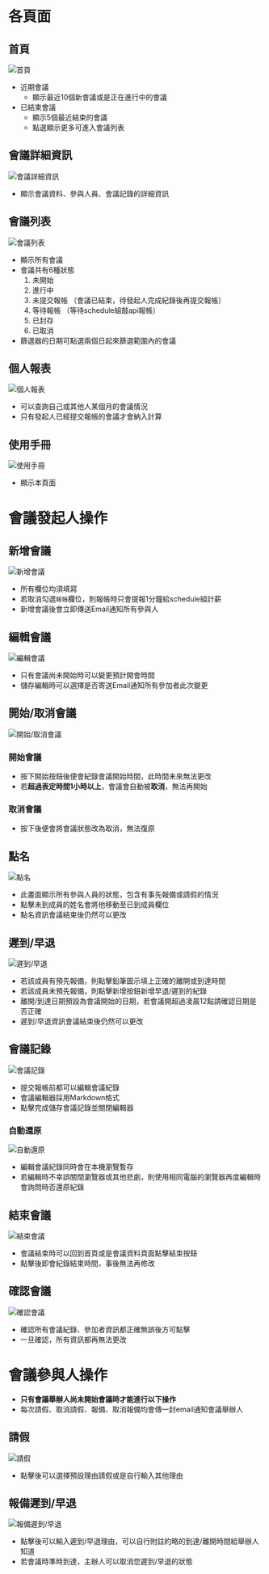 # 各頁面
## 首頁
![首頁](/manual_assets/homepage.png)
- 近期會議
    - 顯示最近10個新會議或是正在進行中的會議
- 已結束會議
    - 顯示5個最近結束的會議
    - 點選顯示更多可進入會議列表
## 會議詳細資訊
![會議詳細資訊](/manual_assets/detail.png)
- 顯示會議資料、參與人員、會議記錄的詳細資訊
## 會議列表
![會議列表](/manual_assets/list.png)
- 顯示所有會議
- 會議共有6種狀態
    1. 未開始
    2. 進行中
    3. 未提交報帳 （會議已結束，待發起人完成紀錄後再提交報帳）
    4. 等待報帳 （等待schedule組敲api報帳） 
    5. 已封存
    6. 已取消
- 篩選器的日期可點選兩個日起來篩選範圍內的會議
## 個人報表
![個人報表](/manual_assets/profile.png)
- 可以查詢自己或其他人某個月的會議情況
- 只有發起人已經提交報帳的會議才會納入計算
## 使用手冊
![使用手冊](/manual_assets/manual.png)
- 顯示本頁面
# 會議發起人操作
## 新增會議
![新增會議](/manual_assets/create.png)
- 所有欄位均須填寫
- 若取消勾選`報帳`欄位，則報帳時只會提報1分鐘給schedule組計薪
- 新增會議後會立即傳送Email通知所有參與人
## 編輯會議
![編輯會議](/manual_assets/create.png)
- 只有會議尚未開始時可以變更預計開會時間
- 儲存編輯時可以選擇是否寄送Email通知所有參加者此次變更
## 開始/取消會議
![開始/取消會議](/manual_assets/start_cancel.png)
### 開始會議
- 按下開始按鈕後便會紀錄會議開始時間，此時間未來無法更改
- 若**超過表定時間1小時以上**，會議會自動被**取消**，無法再開始
### 取消會議
- 按下後便會將會議狀態改為取消，無法復原
## 點名
![點名](/manual_assets/checkin.png)
- 此畫面顯示所有參與人員的狀態，包含有事先報備或請假的情況
- 點擊未到成員的姓名會將他移動至已到成員欄位
- 點名資訊會議結束後仍然可以更改
## 遲到/早退
![遲到/早退](/manual_assets/late.png)
- 若該成員有預先報備，則點擊鉛筆圖示填上正確的離開或到達時間
- 若該成員未預先報備，則點擊新增按鈕新增早退/遲到的紀錄
- 離開/到達日期預設為會議開始的日期，若會議開超過凌晨12點請確認日期是否正確
- 遲到/早退資訊會議結束後仍然可以更改
## 會議記錄
![會議記錄](/manual_assets/record.png)
- 提交報帳前都可以編輯會議紀錄
- 會議編輯器採用Markdown格式
- 點擊完成儲存會議記錄並關閉編輯器
### 自動還原
![自動還原](/manual_assets/restore.png)
- 編輯會議紀錄同時會在本機瀏覽暫存
- 若編輯時不幸誤關閉瀏覽器或其他悲劇，則使用相同電腦的瀏覽器再度編輯時會詢問時否還原紀錄
## 結束會議
![結束會議](/manual_assets/end.png)
- 會議結束時可以回到首頁或是會議資料頁面點擊結束按鈕
- 點擊後即會紀錄結束時間，事後無法再修改
## 確認會議
![確認會議](/manual_assets/complete.png)
- 確認所有會議紀錄、參加者資訊都正確無誤後方可點擊
- 一旦確認，所有資訊都再無法更改
# 會議參與人操作
- **只有會議舉辦人尚未開始會議時才能進行以下操作**
- 每次請假、取消請假、報備、取消報備均會傳一封email通知會議舉辦人
## 請假
![請假](/manual_assets/leave.png)
- 點擊後可以選擇預設理由請假或是自行輸入其他理由
## 報備遲到/早退
![報備遲到/早退](/manual_assets/request_late.png)
- 點擊後可以輸入遲到/早退理由，可以自行附註約略的到達/離開時間給舉辦人知道
- 若會議時準時到達，主辦人可以取消您遲到/早退的狀態
